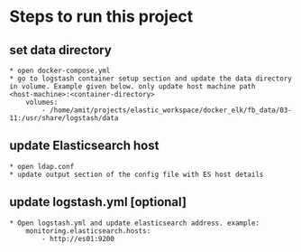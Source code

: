 # Steps to run this project


##  set data directory
    * open docker-compose.yml
    * go to logstash container setup section and update the data directory in volume. Example given below. only update host machine path     <host-machine>:<container-directory>
        volumes:
            - /home/amit/projects/elastic_workspace/docker_elk/fb_data/03-11:/usr/share/logstash/data


## update Elasticsearch host
    * open ldap.conf
    * update output section of the config file with ES host details


## update logstash.yml [optional]

    * Open logstash.yml and update elasticsearch address. example:
        monitoring.elasticsearch.hosts:
            - http://es01:9200